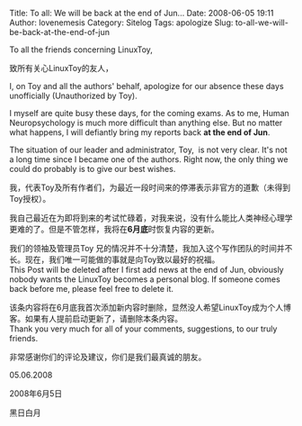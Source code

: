 Title: To all: We will be back at the end of Jun...
Date: 2008-06-05 19:11
Author: lovenemesis
Category: Sitelog
Tags: apologize
Slug: to-all-we-will-be-back-at-the-end-of-jun

To all the friends concerning LinuxToy,

致所有关心LinuxToy的友人，

I, on Toy and all the authors' behalf, apologize for our absence these
days unofficially (Unauthorized by Toy).

I myself are quite busy these days, for the coming exams. As to me,
Human Neuropsychology is much more difficult than anything else. But no
matter what happens, I will defiantly bring my reports back **at the end
of Jun**.

The situation of our leader and administrator, Toy,  is not very clear.
It's not a long time since I became one of the authors. Right now, the
only thing we could do probably is to give our best wishes.

我，代表Toy及所有作者们，为最近一段时间来的停滞表示非官方的道歉（未得到Toy授权）。

我自己最近在为即将到来的考试忙碌着，对我来说，没有什么能比人类神经心理学更难的了。但是不管怎样，我将在**6月底**时恢复内容的更新。

我们的领袖及管理员Toy
兄的情况并不十分清楚，我加入这个写作团队的时间并不长。现在，我们唯一可能做的事就是向Toy致以最好的祝福。  
This Post will be deleted after I first add news at the end of Jun,
obviously nobody wants the LinuxToy becomes a personal blog. If someone
comes back before me, please feel free to delete it.

该条内容将在6月底我首次添加新内容时删除，显然没人希望LinuxToy成为个人博客。如果有人提前启动更新了，请删除本条内容。  
Thank you very much for all of your comments, suggestions, to our truly
friends.

非常感谢你们的评论及建议，你们是我们最真诚的朋友。

05.06.2008

2008年6月5日

黑日白月
